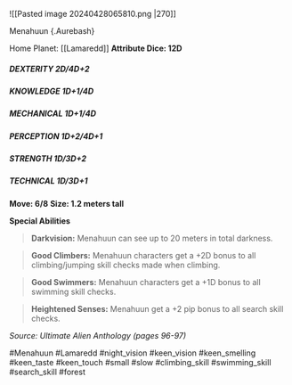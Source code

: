 ![[Pasted image 20240428065810.png |270]]

Menahuun {.Aurebash}

Home Planet: [[Lamaredd]]
**Attribute Dice: 12D**
##### DEXTERITY 2D/4D+2
##### KNOWLEDGE 1D+1/4D
##### MECHANICAL 1D+1/4D
##### PERCEPTION 1D+2/4D+1
##### STRENGTH 1D/3D+2
##### TECHNICAL 1D/3D+1
**Move: 6/8**
**Size: 1.2 meters tall**

**Special Abilities**
> **Darkvision:** Menahuun can see up to 20 meters in total darkness.

> **Good Climbers:** Menahuun characters get a +2D bonus to all climbing/jumping skill checks made when climbing.

> **Good Swimmers:** Menahuun characters get a +1D bonus to all swimming skill checks.

> **Heightened Senses:** Menahuun get a +2 pip bonus to all search skill checks.


*Source: Ultimate Alien Anthology (pages 96-97)*

#Menahuun #Lamaredd #night_vision #keen_vision #keen_smelling #keen_taste #keen_touch #small #slow 
#climbing_skill #swimming_skill #search_skill 
#forest 